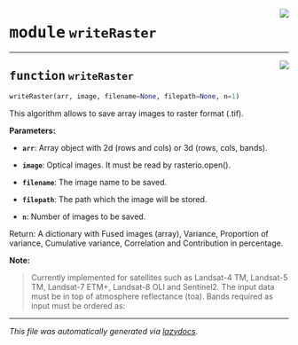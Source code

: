<!-- markdownlint-disable -->

<a href="..\eopy\writeRaster.py#L0"><img align="right" style="float:right;" src="https://img.shields.io/badge/-source-cccccc?style=flat-square"></a>

# <kbd>module</kbd> `writeRaster`





---

<a href="..\eopy\writeRaster.py#L6"><img align="right" style="float:right;" src="https://img.shields.io/badge/-source-cccccc?style=flat-square"></a>

## <kbd>function</kbd> `writeRaster`

```python
writeRaster(arr, image, filename=None, filepath=None, n=1)
```

This algorithm allows to save array images to raster format (.tif). 



**Parameters:**
 


 - <b>`arr`</b>:  Array object with 2d (rows and cols) or 3d (rows, cols, bands). 


 - <b>`image`</b>:  Optical images. It must be read by rasterio.open(). 


 - <b>`filename`</b>:  The image name to be saved. 


 - <b>`filepath`</b>:  The path which the image will be stored. 


 - <b>`n`</b>:  Number of images to be saved. 

Return: A dictionary with Fused images (array), Variance, Proportion of variance, Cumulative variance, Correlation and Contribution in percentage. 



**Note:**

> Currently implemented for satellites such as Landsat-4 TM, Landsat-5 TM, Landsat-7 ETM+, Landsat-8 OLI and Sentinel2. The input data must be in top of atmosphere reflectance (toa). Bands required as input must be ordered as: 




---

_This file was automatically generated via [lazydocs](https://github.com/ml-tooling/lazydocs)._
